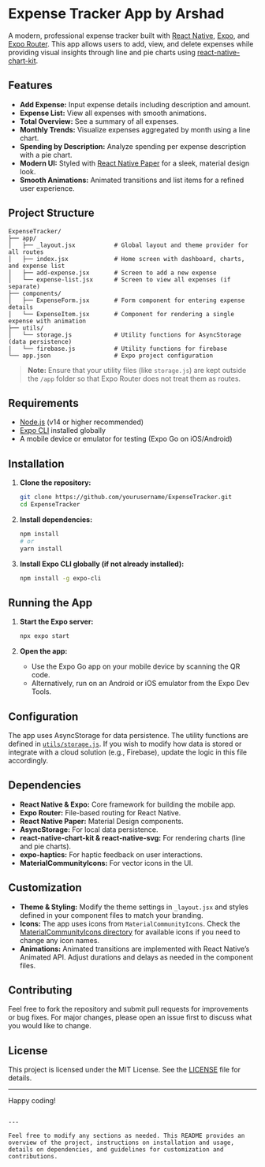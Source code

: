
# Expense Tracker App by Arshad

A modern, professional expense tracker built with [React Native](https://reactnative.dev/), [Expo](https://expo.dev/), and [Expo Router](https://expo.github.io/router/docs/). This app allows users to add, view, and delete expenses while providing visual insights through line and pie charts using [react-native-chart-kit](https://github.com/indiespirit/react-native-chart-kit).

## Features

- **Add Expense:** Input expense details including description and amount.
- **Expense List:** View all expenses with smooth animations.
- **Total Overview:** See a summary of all expenses.
- **Monthly Trends:** Visualize expenses aggregated by month using a line chart.
- **Spending by Description:** Analyze spending per expense description with a pie chart.
- **Modern UI:** Styled with [React Native Paper](https://callstack.github.io/react-native-paper/) for a sleek, material design look.
- **Smooth Animations:** Animated transitions and list items for a refined user experience.

## Project Structure

```
ExpenseTracker/
├── app/
│   ├── _layout.jsx           # Global layout and theme provider for all routes
│   ├── index.jsx             # Home screen with dashboard, charts, and expense list
│   ├── add-expense.jsx       # Screen to add a new expense
│   └── expense-list.jsx      # Screen to view all expenses (if separate)
├── components/
│   ├── ExpenseForm.jsx       # Form component for entering expense details
│   └── ExpenseItem.jsx       # Component for rendering a single expense with animation
├── utils/
│   └── storage.js            # Utility functions for AsyncStorage (data persistence)
|   └── firebase.js           # Utility functions for firebase
└── app.json                  # Expo project configuration
```

> **Note:** Ensure that your utility files (like `storage.js`) are kept outside the `/app` folder so that Expo Router does not treat them as routes.

## Requirements

- [Node.js](https://nodejs.org/en/) (v14 or higher recommended)
- [Expo CLI](https://docs.expo.dev/workflow/expo-cli/) installed globally
- A mobile device or emulator for testing (Expo Go on iOS/Android)

## Installation

1. **Clone the repository:**

   ```bash
   git clone https://github.com/yourusername/ExpenseTracker.git
   cd ExpenseTracker
   ```

2. **Install dependencies:**

   ```bash
   npm install
   # or
   yarn install
   ```

3. **Install Expo CLI globally (if not already installed):**

   ```bash
   npm install -g expo-cli
   ```

## Running the App

1. **Start the Expo server:**

   ```bash
   npx expo start
   ```

2. **Open the app:**

   - Use the Expo Go app on your mobile device by scanning the QR code.
   - Alternatively, run on an Android or iOS emulator from the Expo Dev Tools.

## Configuration

The app uses AsyncStorage for data persistence. The utility functions are defined in [`utils/storage.js`](./utils/storage.js). If you wish to modify how data is stored or integrate with a cloud solution (e.g., Firebase), update the logic in this file accordingly.

## Dependencies

- **React Native & Expo:** Core framework for building the mobile app.
- **Expo Router:** File-based routing for React Native.
- **React Native Paper:** Material Design components.
- **AsyncStorage:** For local data persistence.
- **react-native-chart-kit & react-native-svg:** For rendering charts (line and pie charts).
- **expo-haptics:** For haptic feedback on user interactions.
- **MaterialCommunityIcons:** For vector icons in the UI.

## Customization

- **Theme & Styling:** Modify the theme settings in `_layout.jsx` and styles defined in your component files to match your branding.
- **Icons:** The app uses icons from `MaterialCommunityIcons`. Check the [MaterialCommunityIcons directory](https://materialdesignicons.com/) for available icons if you need to change any icon names.
- **Animations:** Animated transitions are implemented with React Native’s Animated API. Adjust durations and delays as needed in the component files.

## Contributing

Feel free to fork the repository and submit pull requests for improvements or bug fixes. For major changes, please open an issue first to discuss what you would like to change.

## License

This project is licensed under the MIT License. See the [LICENSE](LICENSE) file for details.

---

Happy coding!
```

---

Feel free to modify any sections as needed. This README provides an overview of the project, instructions on installation and usage, details on dependencies, and guidelines for customization and contributions.
